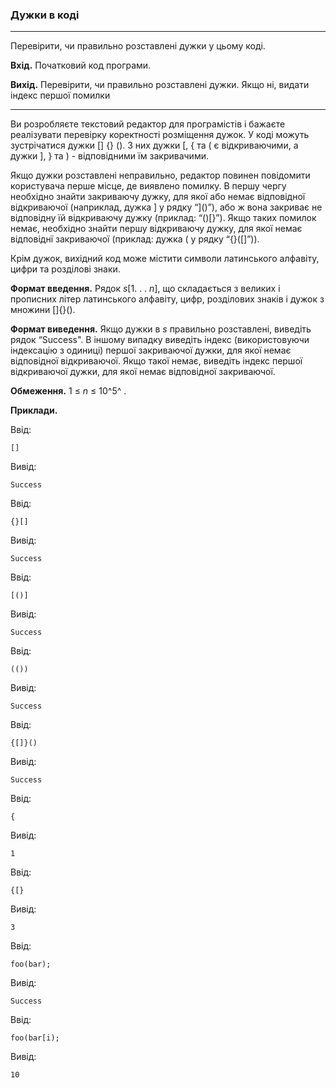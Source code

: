 ### Дужки в коді

---
Перевірити, чи правильно розставлені дужки у цьому коді.

**Вхід.** Початковий код програми.

**Вихід.** Перевірити, чи правильно розставлені дужки. Якщо ні,
видати індекс першої помилки

---
Ви розробляєте текстовий редактор для програмістів і бажаєте реалізувати перевірку 
коректності розміщення дужок. У коді можуть зустрічатися дужки [] {} (). 
З них дужки \[, { та ( є відкриваючими, а дужки ], } та ) - відповідними їм 
закривачими. 

Якщо дужки розставлені неправильно, редактор повинен повідомити
користувача перше місце, де виявлено помилку. В першу чергу необхідно знайти 
закриваючу дужку, для якої або немає відповідної відкриваючої (наприклад, дужка ] 
у рядку “]()”), або ж вона закриває не відповідну їй відкриваючу дужку (приклад: 
“()[}”). Якщо таких помилок немає, необхідно знайти першу відкриваючу дужку, для 
якої немає відповіднї закриваючої (приклад: дужка ( у рядку “{}([]”)).

Крім дужок, вихідний код може містити символи латинського алфавіту, цифри та 
розділові знаки.

**Формат введення.** Рядок *s*[1. . . *n*], що складається з великих і прописних 
літер латинського алфавіту, цифр, розділових знаків і дужок з множини []{}().

**Формат виведення.** Якщо дужки в *s* правильно розставлені, виведіть рядок 
“Success". В іншому випадку виведіть індекс (використовуючи індексацію з одиниці) 
першої закриваючої дужки, для якої немає відповідної відкриваючої. Якщо такої 
немає, виведіть індекс першої відкриваючої дужки, для якої немає відповідної 
закриваючої.

**Обмеження.** 1 ≤ *n* ≤ 10^5^ .

**Приклади.**

Ввід:
```
[]
```
Вивід:
```
Success
```
Ввід:
```
{}[]
```
Вивід:
```
Success
```
Ввід:
```
[()]
```
Вивід:
```
Success
```
Ввід:
```
(())
```
Вивід:
```
Success
```
Ввід:
```
{[]}()
```
Вивід:
```
Success
```
Ввід:
```
{
```
Вивід:
```
1
```
Ввід:
```
{[}
```
Вивід:
```
3
```
Ввід:
```
foo(bar);
```
Вивід:
```
Success
```
Ввід:
```
foo(bar[i);
```
Вивід:
```
10
```
